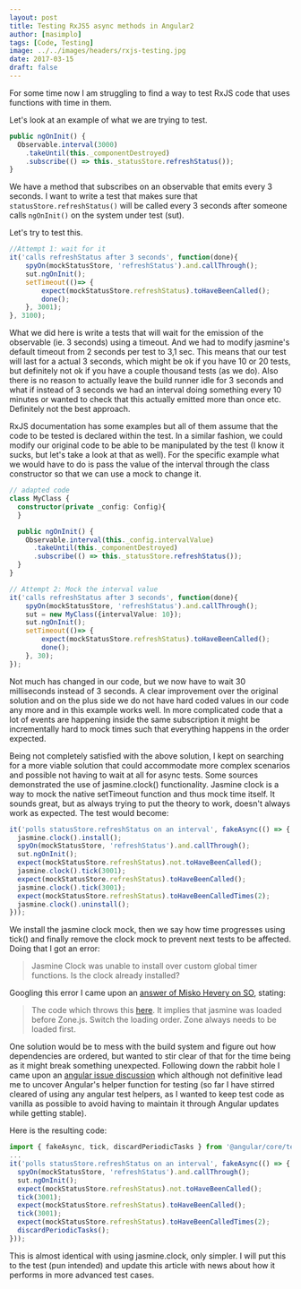 ```yaml
---
layout: post
title: Testing RxJS5 async methods in Angular2
author: [masimplo]
tags: [Code, Testing]
image: ../../images/headers/rxjs-testing.jpg
date: 2017-03-15
draft: false
---
```


For some time now I am struggling to find a way to test RxJS code that uses functions with time in them.

Let's look at an example of what we are trying to test.

```typescript
public ngOnInit() {
  Observable.interval(3000)
    .takeUntil(this._componentDestroyed)
    .subscribe(() => this._statusStore.refreshStatus());
}
```

We have a method that subscribes on an observable that emits every 3 seconds. I want to write a test that makes sure that `statusStore.refreshStatus()` will be called every 3 seconds after someone calls `ngOnInit()` on the system under test (sut).

Let's try to test this.

```typescript
//Attempt 1: wait for it
it('calls refreshStatus after 3 seconds', function(done){
    spyOn(mockStatusStore, 'refreshStatus').and.callThrough();
    sut.ngOnInit();
    setTimeout(()=> {
        expect(mockStatusStore.refreshStatus).toHaveBeenCalled();
        done();
    }, 3001);
}, 3100);
```

What we did here is write a tests that will wait for the emission of the observable (ie. 3 seconds) using a timeout. And we had to modify jasmine's default timeout from 2 seconds per test to 3,1 sec. This means that our test will last for a actual 3 seconds, which might be ok if you have 10 or 20 tests, but definitely not ok if you have a couple thousand tests (as we do). Also there is no reason to actually leave the build runner idle for 3 seconds and what if instead of 3 seconds we had an interval doing something every 10 minutes or wanted to check that this actually emitted more than once etc. Definitely not the best approach.

RxJS documentation has some examples but all of them assume that the code to be tested is declared within the test. In a similar fashion, we could modify our original code to be able to be manipulated by the test (I know it sucks, but let's take a look at that as well).
For the specific example what we would have to do is pass the value of the interval through the class constructor so that we can use a mock to change it.

```typescript
// adapted code
class MyClass {
  constructor(private _config: Config){
  }

  public ngOnInit() {
    Observable.interval(this._config.intervalValue)
      .takeUntil(this._componentDestroyed)
      .subscribe(() => this._statusStore.refreshStatus());
  }
}

// Attempt 2: Mock the interval value
it('calls refreshStatus after 3 seconds', function(done){
    spyOn(mockStatusStore, 'refreshStatus').and.callThrough();
    sut = new MyClass({intervalValue: 10});
    sut.ngOnInit();
    setTimeout(()=> {
        expect(mockStatusStore.refreshStatus).toHaveBeenCalled();
        done();
    }, 30);
});
```

Not much has changed in our code, but we now have to wait 30 milliseconds instead of 3 seconds. A clear improvement over the original solution and on the plus side we do not have hard coded values in our code any more and in this example works well. In more complicated code that a lot of events are happening inside the same subscription it might be incrementally hard to mock times such that everything happens in the order expected.

Being not completely satisfied with the above solution, I kept on searching for a more viable solution that could accommodate more complex scenarios and possible not having to wait at all for async tests.
Some sources demonstrated the use of jasmine.clock() functionality. Jasmine clock is a way to mock the native setTimeout function and thus mock time itself. It sounds great, but as always trying to put the theory to work, doesn't always work as expected.
The test would become:

```typescript
it('polls statusStore.refreshStatus on an interval', fakeAsync(() => {
  jasmine.clock().install();
  spyOn(mockStatusStore, 'refreshStatus').and.callThrough();
  sut.ngOnInit();
  expect(mockStatusStore.refreshStatus).not.toHaveBeenCalled();
  jasmine.clock().tick(3001);
  expect(mockStatusStore.refreshStatus).toHaveBeenCalled();
  jasmine.clock().tick(3001);
  expect(mockStatusStore.refreshStatus).toHaveBeenCalledTimes(2);
  jasmine.clock().uninstall();
}));
```

We install the jasmine clock mock, then we say how time progresses using tick() and finally remove the clock mock to prevent next tests to be affected. Doing that I got an error:

> Jasmine Clock was unable to install over custom global timer functions. Is the clock already installed?

Googling this error I came upon an [answer of Misko Hevery on SO](http://stackoverflow.com/questions/39600819/conflict-between-zone-js-and-jasmines-clock), stating:

> The code which throws this [here](https://github.com/jasmine/jasmine/blob/8624a52ee0b6f13b3b608ea6417ccc02257c5412/src/core/Clock.js#L93).
> It implies that jasmine was loaded before Zone.js. Switch the loading order. Zone always needs to be loaded first.

One solution would be to mess with the build system and figure out how dependencies are ordered, but wanted to stir clear of that for the time being as it might break something unexpected.
Following down the rabbit hole I came upon an [angular issue discussion](https://github.com/angular/angular/issues/10127) which although not definitive lead me to uncover Angular's helper function for testing (so far I have stirred cleared of using any angular test helpers, as I wanted to keep test code as vanilla as possible to avoid having to maintain it through Angular updates while getting stable).

Here is the resulting code:

```typescript
import { fakeAsync, tick, discardPeriodicTasks } from '@angular/core/testing';
...
it('polls statusStore.refreshStatus on an interval', fakeAsync(() => {
  spyOn(mockStatusStore, 'refreshStatus').and.callThrough();
  sut.ngOnInit();
  expect(mockStatusStore.refreshStatus).not.toHaveBeenCalled();
  tick(3001);
  expect(mockStatusStore.refreshStatus).toHaveBeenCalled();
  tick(3001);
  expect(mockStatusStore.refreshStatus).toHaveBeenCalledTimes(2);
  discardPeriodicTasks();
}));
```

This is almost identical with using jasmine.clock, only simpler.
I will put this to the test (pun intended) and update this article with news about how it performs in more advanced test cases.
